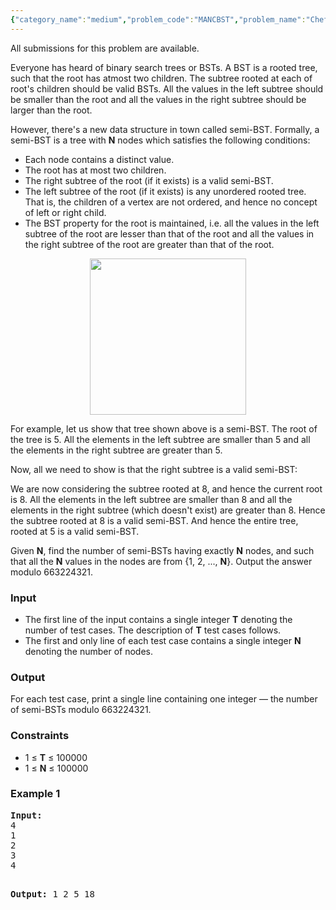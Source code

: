 ```yaml
---
{"category_name":"medium","problem_code":"MANCBST","problem_name":"Chef Counts Semi-BSTs","languages_supported":{"0":"C","1":"CPP14","2":"JAVA","3":"PYTH 3.5","4":"CS2","5":"PAS fpc","6":"PAS gpc","7":"GO","8":"NODEJS","9":"HASK","10":"D","11":"PERL","12":"FORT","13":"ADA","14":"CAML","15":"ICK","16":"BF","17":"ASM","18":"CLPS","19":"ICON","20":"NICE","21":"LUA","22":"BASH","23":"NEM","24":"LISP sbcl","25":"LISP clisp","26":"JS","27":"ERL","28":"kotlin","29":"PERL6","30":"CLOJ","31":"COB","32":"FS"},"max_timelimit":1.5,"source_sizelimit":50000,"problem_author":"satyaki3794","problem_tester":null,"date_added":"30-11-2017","tags":{"0":"acm17chn","1":"chn17rol","2":"fft","3":"med","4":"satyaki3794"},"editorial_url":"https://discuss.codechef.com/problems/MANCBST","time":{"view_start_date":1515357000,"submit_start_date":1515357000,"visible_start_date":1515357000,"end_date":1735669800},"is_direct_submittable":false,"layout":"problem"}
---
```

<span class="solution-visible-txt">All submissions for this problem are available.</span><p>Everyone has heard of binary search trees or BSTs. A BST is a rooted tree, such that the root has atmost two children. The subtree rooted at each of root's children should be valid BSTs. All the values in the left subtree should be smaller than the root and all the values in the right subtree should be larger than the root.</p>

<p>However, there's a new data structure in town called semi-BST. Formally, a semi-BST is a tree with <b>N</b> nodes which satisfies the following conditions:
<ul>
  <li>Each node contains a distinct value.</li>
  <li>The root has at most two children.</li>
  <li>The right subtree of the root (if it exists) is a valid semi-BST.</li>
  <li>The left subtree of the root (if it exists) is any unordered rooted tree. That is, the children of a vertex are not ordered, and hence no concept of left or right child.</li>
  <li> The BST property for the root is maintained, i.e. all the values in the left subtree of the root are lesser than that of the root and all the values in the right subtree of the root are greater than that of the root.</li>
</ul>
</p>

<p>     
<center><img height="250" src="https://codechef_shared.s3.amazonaws.com/download/upload/ACM17CHN/MANCBST.png"/></center>
</p>

<p>
For example, let us show that tree shown above is a semi-BST. The root of the tree is 5. All the elements in the left subtree are smaller than 5 and all the elements in the right subtree are greater than 5.
<p>Now, all we need to show is that the right subtree is a valid semi-BST:</p>
<p>We are now considering the subtree rooted at 8, and hence the current root is 8. All the elements in the left subtree are smaller than 8 and all the elements in the right subtree (which doesn't exist) are greater than 8. Hence the subtree rooted at 8 is a valid semi-BST. And hence the entire tree, rooted at 5 is a valid semi-BST.</p>

<p>
Given <b>N</b>, find the number of semi-BSTs having exactly <b>N</b> nodes, and such that all the <b>N</b>  values in the nodes are from {1, 2, ..., <b>N</b>}. Output the answer modulo 663224321. </p>

<h3>Input</h3>
<p><ul>
<li>The first line of the input contains a single integer <b>T</b> denoting the number of test cases. The description of <b>T</b> test cases follows.</li>
<li>The first and only line of each test case contains a single integer <b>N</b> denoting the number of nodes.</li>
</ul></p>

<h3>Output</h3>
<p>
For each test case, print a single line containing one integer — the number of semi-BSTs modulo 663224321.
</p>

<h3>Constraints</h3>
<ul>
<li>1 ≤ <b>T</b> ≤ 100000</li>
<li>1 ≤ <b>N</b> ≤ 100000</li>
</ul>

<h3>Example 1</h3>
<pre><b>Input:</b>
4
1
2
3
4

<b>Output:</b>
1
2
5
18
</pre>
